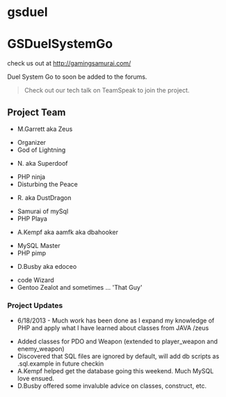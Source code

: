 gsduel
======

# GSDuelSystemGo #

check us out at http://gamingsamurai.com/

Duel System Go to soon be added to the forums.

> Check out our tech talk on TeamSpeak to join the project.

## Project Team ##

* M.Garrett aka Zeus
 + Organizer
 + God of Lightning
* N. aka Superdoof
 + PHP ninja
 + Disturbing the Peace
* R. aka DustDragon
 + Samurai of mySql
 + PHP Playa
* A.Kempf aka aamfk aka dbahooker
 + MySQL Master
 + PHP pimp
* D.Busby aka edoceo
 + code Wizard
 + Gentoo Zealot and sometimes ... 'That Guy'
 
### Project Updates ###

* 6/18/2013 - Much work has been done as I expand my knowledge of PHP and apply what I have learned about classes from JAVA /zeus
 + Added classes for PDO and Weapon (extended to player_weapon and enemy_weapon)
 + Discovered that SQL files are ignored by default, will add db scripts as .sql.example in future checkin
 + A.Kempf helped get the database going this weekend. Much MySQL love ensued.
 + D.Busby offered some invaluble advice on classes, construct, etc.
